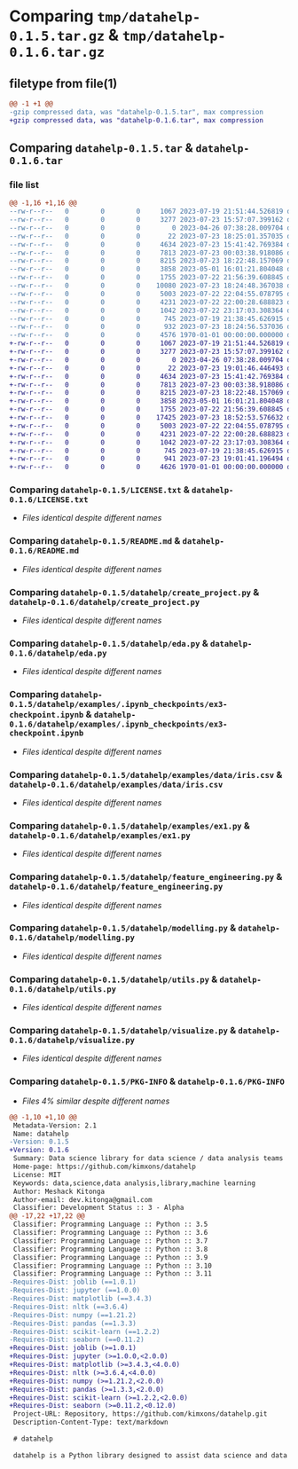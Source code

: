 # Comparing `tmp/datahelp-0.1.5.tar.gz` & `tmp/datahelp-0.1.6.tar.gz`

## filetype from file(1)

```diff
@@ -1 +1 @@
-gzip compressed data, was "datahelp-0.1.5.tar", max compression
+gzip compressed data, was "datahelp-0.1.6.tar", max compression
```

## Comparing `datahelp-0.1.5.tar` & `datahelp-0.1.6.tar`

### file list

```diff
@@ -1,16 +1,16 @@
--rw-r--r--   0        0        0     1067 2023-07-19 21:51:44.526819 datahelp-0.1.5/LICENSE.txt
--rw-r--r--   0        0        0     3277 2023-07-23 15:57:07.399162 datahelp-0.1.5/README.md
--rw-r--r--   0        0        0        0 2023-04-26 07:38:28.009704 datahelp-0.1.5/datahelp/.editorconfig
--rw-r--r--   0        0        0       22 2023-07-23 18:25:01.357035 datahelp-0.1.5/datahelp/__init__.py
--rw-r--r--   0        0        0     4634 2023-07-23 15:41:42.769384 datahelp-0.1.5/datahelp/create_project.py
--rw-r--r--   0        0        0     7813 2023-07-23 00:03:38.918086 datahelp-0.1.5/datahelp/eda.py
--rw-r--r--   0        0        0     8215 2023-07-23 18:22:48.157069 datahelp-0.1.5/datahelp/examples/.ipynb_checkpoints/ex3-checkpoint.ipynb
--rw-r--r--   0        0        0     3858 2023-05-01 16:01:21.804048 datahelp-0.1.5/datahelp/examples/data/iris.csv
--rw-r--r--   0        0        0     1755 2023-07-22 21:56:39.608845 datahelp-0.1.5/datahelp/examples/ex1.py
--rw-r--r--   0        0        0    10080 2023-07-23 18:24:48.367038 datahelp-0.1.5/datahelp/examples/ex3.ipynb
--rw-r--r--   0        0        0     5003 2023-07-22 22:04:55.078795 datahelp-0.1.5/datahelp/feature_engineering.py
--rw-r--r--   0        0        0     4231 2023-07-22 22:00:28.688823 datahelp-0.1.5/datahelp/modelling.py
--rw-r--r--   0        0        0     1042 2023-07-22 23:17:03.308364 datahelp-0.1.5/datahelp/utils.py
--rw-r--r--   0        0        0      745 2023-07-19 21:38:45.626915 datahelp-0.1.5/datahelp/visualize.py
--rw-r--r--   0        0        0      932 2023-07-23 18:24:56.537036 datahelp-0.1.5/pyproject.toml
--rw-r--r--   0        0        0     4576 1970-01-01 00:00:00.000000 datahelp-0.1.5/PKG-INFO
+-rw-r--r--   0        0        0     1067 2023-07-19 21:51:44.526819 datahelp-0.1.6/LICENSE.txt
+-rw-r--r--   0        0        0     3277 2023-07-23 15:57:07.399162 datahelp-0.1.6/README.md
+-rw-r--r--   0        0        0        0 2023-04-26 07:38:28.009704 datahelp-0.1.6/datahelp/.editorconfig
+-rw-r--r--   0        0        0       22 2023-07-23 19:01:46.446493 datahelp-0.1.6/datahelp/__init__.py
+-rw-r--r--   0        0        0     4634 2023-07-23 15:41:42.769384 datahelp-0.1.6/datahelp/create_project.py
+-rw-r--r--   0        0        0     7813 2023-07-23 00:03:38.918086 datahelp-0.1.6/datahelp/eda.py
+-rw-r--r--   0        0        0     8215 2023-07-23 18:22:48.157069 datahelp-0.1.6/datahelp/examples/.ipynb_checkpoints/ex3-checkpoint.ipynb
+-rw-r--r--   0        0        0     3858 2023-05-01 16:01:21.804048 datahelp-0.1.6/datahelp/examples/data/iris.csv
+-rw-r--r--   0        0        0     1755 2023-07-22 21:56:39.608845 datahelp-0.1.6/datahelp/examples/ex1.py
+-rw-r--r--   0        0        0    17425 2023-07-23 18:52:53.576632 datahelp-0.1.6/datahelp/examples/ex3.ipynb
+-rw-r--r--   0        0        0     5003 2023-07-22 22:04:55.078795 datahelp-0.1.6/datahelp/feature_engineering.py
+-rw-r--r--   0        0        0     4231 2023-07-22 22:00:28.688823 datahelp-0.1.6/datahelp/modelling.py
+-rw-r--r--   0        0        0     1042 2023-07-22 23:17:03.308364 datahelp-0.1.6/datahelp/utils.py
+-rw-r--r--   0        0        0      745 2023-07-19 21:38:45.626915 datahelp-0.1.6/datahelp/visualize.py
+-rw-r--r--   0        0        0      941 2023-07-23 19:01:41.196494 datahelp-0.1.6/pyproject.toml
+-rw-r--r--   0        0        0     4626 1970-01-01 00:00:00.000000 datahelp-0.1.6/PKG-INFO
```

### Comparing `datahelp-0.1.5/LICENSE.txt` & `datahelp-0.1.6/LICENSE.txt`

 * *Files identical despite different names*

### Comparing `datahelp-0.1.5/README.md` & `datahelp-0.1.6/README.md`

 * *Files identical despite different names*

### Comparing `datahelp-0.1.5/datahelp/create_project.py` & `datahelp-0.1.6/datahelp/create_project.py`

 * *Files identical despite different names*

### Comparing `datahelp-0.1.5/datahelp/eda.py` & `datahelp-0.1.6/datahelp/eda.py`

 * *Files identical despite different names*

### Comparing `datahelp-0.1.5/datahelp/examples/.ipynb_checkpoints/ex3-checkpoint.ipynb` & `datahelp-0.1.6/datahelp/examples/.ipynb_checkpoints/ex3-checkpoint.ipynb`

 * *Files identical despite different names*

### Comparing `datahelp-0.1.5/datahelp/examples/data/iris.csv` & `datahelp-0.1.6/datahelp/examples/data/iris.csv`

 * *Files identical despite different names*

### Comparing `datahelp-0.1.5/datahelp/examples/ex1.py` & `datahelp-0.1.6/datahelp/examples/ex1.py`

 * *Files identical despite different names*

### Comparing `datahelp-0.1.5/datahelp/feature_engineering.py` & `datahelp-0.1.6/datahelp/feature_engineering.py`

 * *Files identical despite different names*

### Comparing `datahelp-0.1.5/datahelp/modelling.py` & `datahelp-0.1.6/datahelp/modelling.py`

 * *Files identical despite different names*

### Comparing `datahelp-0.1.5/datahelp/utils.py` & `datahelp-0.1.6/datahelp/utils.py`

 * *Files identical despite different names*

### Comparing `datahelp-0.1.5/datahelp/visualize.py` & `datahelp-0.1.6/datahelp/visualize.py`

 * *Files identical despite different names*

### Comparing `datahelp-0.1.5/PKG-INFO` & `datahelp-0.1.6/PKG-INFO`

 * *Files 4% similar despite different names*

```diff
@@ -1,10 +1,10 @@
 Metadata-Version: 2.1
 Name: datahelp
-Version: 0.1.5
+Version: 0.1.6
 Summary: Data science library for data science / data analysis teams
 Home-page: https://github.com/kimxons/datahelp
 License: MIT
 Keywords: data,science,data analysis,library,machine learning
 Author: Meshack Kitonga
 Author-email: dev.kitonga@gmail.com
 Classifier: Development Status :: 3 - Alpha
@@ -17,22 +17,22 @@
 Classifier: Programming Language :: Python :: 3.5
 Classifier: Programming Language :: Python :: 3.6
 Classifier: Programming Language :: Python :: 3.7
 Classifier: Programming Language :: Python :: 3.8
 Classifier: Programming Language :: Python :: 3.9
 Classifier: Programming Language :: Python :: 3.10
 Classifier: Programming Language :: Python :: 3.11
-Requires-Dist: joblib (==1.0.1)
-Requires-Dist: jupyter (==1.0.0)
-Requires-Dist: matplotlib (==3.4.3)
-Requires-Dist: nltk (==3.6.4)
-Requires-Dist: numpy (==1.21.2)
-Requires-Dist: pandas (==1.3.3)
-Requires-Dist: scikit-learn (==1.2.2)
-Requires-Dist: seaborn (==0.11.2)
+Requires-Dist: joblib (>=1.0.1)
+Requires-Dist: jupyter (>=1.0.0,<2.0.0)
+Requires-Dist: matplotlib (>=3.4.3,<4.0.0)
+Requires-Dist: nltk (>=3.6.4,<4.0.0)
+Requires-Dist: numpy (>=1.21.2,<2.0.0)
+Requires-Dist: pandas (>=1.3.3,<2.0.0)
+Requires-Dist: scikit-learn (>=1.2.2,<2.0.0)
+Requires-Dist: seaborn (>=0.11.2,<0.12.0)
 Project-URL: Repository, https://github.com/kimxons/datahelp.git
 Description-Content-Type: text/markdown
 
 # datahelp
 
 datahelp is a Python library designed to assist data science and data analysis teams in their workflow. It provides various utility functions and tools to streamline common data science tasks.
```

